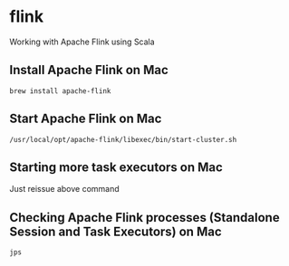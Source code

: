 # flink
Working with Apache Flink using Scala

## Install Apache Flink on Mac
```
brew install apache-flink
```

## Start Apache Flink on Mac
```
/usr/local/opt/apache-flink/libexec/bin/start-cluster.sh
```

## Starting more task executors on Mac
Just reissue above command

## Checking Apache Flink processes (Standalone Session and Task Executors) on Mac
```
jps
```

